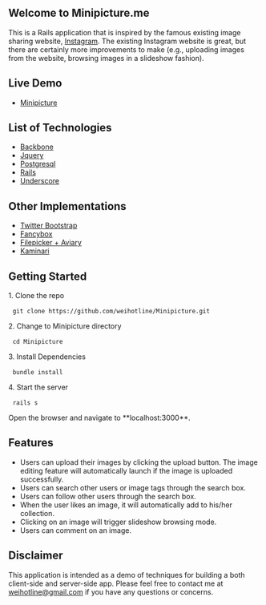 ## Welcome to Minipicture.me
This is a Rails application that is inspired by the famous existing image sharing website, [Instagram](http://instagram.com/). The existing Instagram website is great, but there are certainly more improvements to make (e.g., uploading images from the website, browsing images in a slideshow fashion).

## Live Demo
* [Minipicture](http://minipicture.me)

## List of Technologies
* [Backbone](http://backbonejs.org/)
* [Jquery](http://jquery.com/)
* [Postgresql](http://www.postgresql.org/)
* [Rails](http://rubyonrails.org/)
* [Underscore](http://underscorejs.org/)

## Other Implementations
* [Twitter Bootstrap](http://getbootstrap.com/)
* [Fancybox](http://fancybox.net/)
* [Filepicker + Aviary](https://www.filepicker.io/products/aviary/)
* [Kaminari](https://github.com/amatsuda/kaminari)

## Getting Started
<p>
1. Clone the repo
<pre> <code>git clone https://github.com/weihotline/Minipicture.git
</code></pre>
2. Change to Minipicture directory
<pre> <code>cd Minipicture
</code></pre>
3. Install Dependencies
<pre> <code>bundle install
</code></pre>
4. Start the server
<pre> <code>rails s
</code></pre>
</p>
Open the browser and navigate to **localhost:3000**.

## Features
* Users can upload their images by clicking the upload button. The image editing feature will automatically launch if the image is uploaded successfully.
* Users can search other users or image tags through the search box.
* Users can follow other users through the search box.
* When the user likes an image, it will automatically add to his/her collection.
* Clicking on an image will trigger slideshow browsing mode.
* Users can comment on an image.

## Disclaimer
This application is intended as a demo of techniques for building a both client-side and server-side app. Please feel free to contact me at <weihotline@gmail.com> if you have any questions or concerns.
